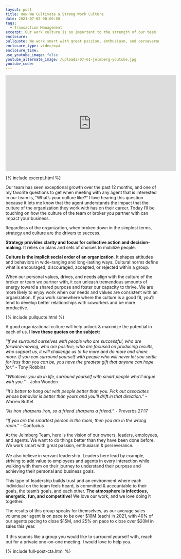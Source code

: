 ```yaml
---
layout: post
title: How We Cultivate a Strong Work Culture
date: 2021-07-02 00:00:00
tags:
  - Transaction Management
excerpt: Our work culture is so important to the strength of our team.
enclosure:
pullquote: We work smart with great passion, enthusiasm, and perseverance.
enclosure_type: video/mp4
enclosure_time:
use_youtube_image: false
youtube_alternate_image: /uploads/07-01-jelmberg-youtube.jpg
youtube_code:
---
```

<iframe src="https://www.youtube.com/embed/hFRTBV7dHzI?rel=0" width="560" height="315" frameborder="0" allowfullscreen="allowfullscreen"></iframe>

{% include excerpt.html %}

Our team has seen exceptional growth over the past 12 months, and one of my favorite questions to get when meeting with any agent that is interested in our team is, “What’s your culture like?” I love hearing this question because it lets me know that the agent understands the impact that the culture of the organization they work with has on their career. Today I’ll be touching on how the culture of the team or broker you partner with can impact your business.

Regardless of the organization, when broken down in the simplest terms, strategy and culture are the drivers to success.

**Strategy provides clarity and focus for collective action and decision-making**. It relies on plans and sets of choices to mobilize people.

**Culture is the implicit social order of an organization**. It shapes attitudes and behaviors in wide-ranging and long-lasting ways. Cultural norms define what is encouraged, discouraged, accepted, or rejected within a group.

When our personal values, drives, and needs align with the culture of the broker or team we partner with, it can unleash tremendous amounts of energy toward a shared purpose and foster our capacity to thrive. We are more likely to enjoy work when our needs and values are consistent with an organization. If you work somewhere where the culture is a good fit, you'll tend to develop better relationships with coworkers and be more productive.

{% include pullquote.html %}

A good organizational culture will help unlock & maximize the potential in each of us. **I love these quotes on the subject:**

*“If we surround ourselves with people who are successful, who are forward-moving, who are positive, who are focused on producing results, who support us, it will challenge us to be more and do more and share more. If you can surround yourself with people who will never let you settle for less than you can be, you have the greatest gift that anyone can hope for.”* - Tony Robbins

*“Whatever you do in life, surround yourself with smart people who’ll argue with you.”* - John Wooden

*“It’s better to hang out with people better than you. Pick out associates whose behavior is better than yours and you’ll drift in that direction.”* - Warren Buffet

*“As iron sharpens iron, so a friend sharpens a friend.”* - Proverbs 27:17

*“If you are the smartest person in the room, then you are in the wrong room.”* - Confucius

At the Jelmberg Team, here is the vision of our owners, leaders, employees, and agents. We want to do things better than they have been done before. We work smart with great passion, enthusiasm & perseverance.<br>&nbsp;<br>We also believe in servant leadership. Leaders here lead by example, striving to add value to employees and agents in every interaction while walking with them on their journey to understand their purpose and achieving their personal and business goals.

This type of leadership builds trust and an environment where each individual on the team feels heard, is committed & accountable to their goals, the team’s goals, and each other. **The atmosphere is infectious, energetic, fun, and competitive\!** We love our work, and we love doing it together.

The results of this group speaks for themselves, as our average sales volume per agent is on pace to be over $10M (each) in 2021, with 40% of our agents pacing to close $15M, and 25% on pace to close over $20M in sales this year.<br>&nbsp;<br>If this sounds like a group you would like to surround yourself with, reach out for a private one-on-one meeting. I would love to help you.

{% include full-post-cta.html %}
